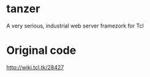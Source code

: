 # tanzer
A very serious, industrial web server framezork for Tcl

# Original code
http://wiki.tcl.tk/28427
